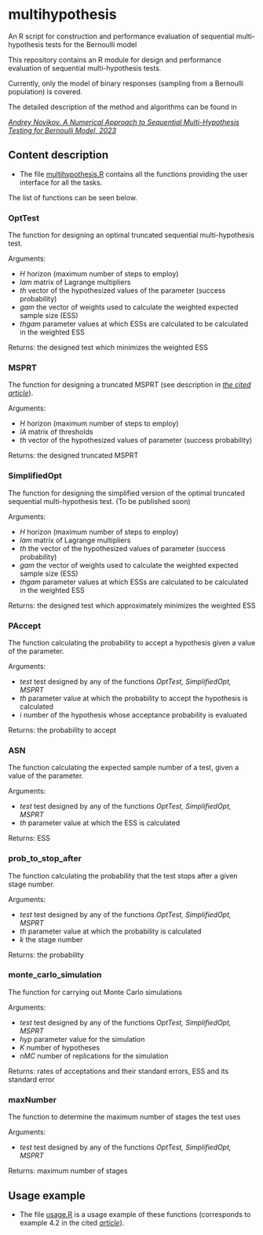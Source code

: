 # multihypothesis
An R script for construction and performance evaluation of sequential   multi-hypothesis tests for the Bernoulli model

This repository contains an R module for  design and performance evaluation of sequential multi-hypothesis tests.

Currently, only the model of binary responses (sampling from a Bernoulli population) is covered.

The detailed description of the method and algorithms can be found in

[*Andrey Novikov. A Numerical Approach to Sequential Multi-Hypothesis Testing for Bernoulli Model, 2023*](https://doi.org/10.48550/arXiv.2212.05151)

## Content description
* The file [multihypothesis.R](multihypothesis.R) contains all the functions providing the  user interface for all the tasks.

The list of functions can be seen below. 

### OptTest

The function for designing an optimal truncated sequential multi-hypothesis test.

Arguments:
* _H_ horizon (maximum number of steps to employ)
* _lam_ matrix of Lagrange multipliers
* _th_ vector of the hypothesized values of the parameter (success probability)
* _gam_ the vector of weights  used to calculate the weighted expected sample size (ESS) 
* _thgam_ parameter values at which ESSs are calculated to  be calculated in the weighted ESS 

Returns:  the designed test which minimizes the weighted ESS

### MSPRT

The function for designing a truncated  MSPRT (see description in [*the cited article*](https://doi.org/10.48550/arXiv.2212.05151)).

Arguments:
* _H_ horizon (maximum number of steps to employ)
* _lA_ matrix of thresholds
* _th_ vector of the hypothesized values of parameter (success probability)

Returns:  the designed truncated MSPRT

### SimplifiedOpt

The function for designing the simplified version of the optimal truncated sequential multi-hypothesis test.
(To be published soon)

Arguments:
* _H_ horizon (maximum number of steps to employ)
* _lam_ matrix of Lagrange multipliers
* _th_ the vector of the hypothesized values of parameter (success probability)
* _gam_ the vector of weights  used to calculate the weighted expected sample size (ESS) 
* _thgam_ parameter values at which ESSs are calculated to  be calculated in the weighted ESS 

Returns:  the designed test which approximately minimizes the weighted ESS

### PAccept 

The function calculating the probability to accept a hypothesis given a value of the parameter. 

Arguments:
* _test_ test designed by any of the functions _OptTest, SimplifiedOpt, MSPRT_ 
* _th_ parameter value at which the probability to accept the hypothesis is calculated
* _i_ number of the hypothesis whose acceptance probability is evaluated

Returns: the probability to accept

### ASN

The function calculating the expected sample number of a test, given a value of the parameter.

Arguments:
* _test_ test designed by any of the functions _OptTest, SimplifiedOpt, MSPRT_
* _th_ parameter value at which the ESS is calculated

Returns: ESS

### prob_to_stop_after

The function calculating the probability that the test stops after a given stage number.

Arguments:
* _test_ test designed by any of the functions _OptTest, SimplifiedOpt, MSPRT_
* _th_ parameter value at which the probability is calculated
* _k_ the stage number

Returns: the probability

### monte_carlo_simulation

The function for carrying out Monte Carlo simulations

Arguments:

* _test_ test designed by any of the functions _OptTest, SimplifiedOpt, MSPRT_
* _hyp_ parameter value for the simulation
* _K_  number of hypotheses
* _nMC_ number of replications for the simulation

Returns: rates of acceptations and their standard errors, ESS and its standard error
         
### maxNumber

The function to determine the maximum number of stages the test uses

Arguments:

* _test_ test designed by any of the functions _OptTest, SimplifiedOpt, MSPRT_

Returns: maximum number of stages

## Usage example

* The file [usage.R](usage.R) is a usage example of these functions 
(corresponds to example 4.2 in the cited [*article*](https://arxiv.org/abs/2210.07203)).
 

